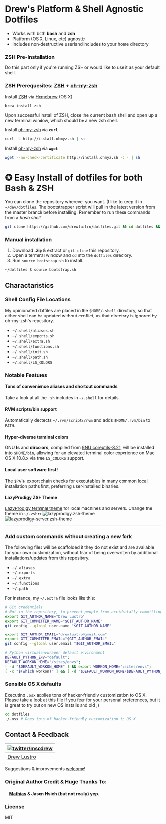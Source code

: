 # Drew's Platform & Shell Agnostic Dotfiles
* Works with both **bash** and **zsh**
* Platform (OS X, Linux, etc) agnostic
* Includes non-destructive userland includes to your home directory

### ZSH Pre-Installation

Do this part only if you're running ZSH or would like to use it as your default shell.

### ZSH Prerequesites: [ZSH](http://zsh.sourceforge.net/) + [oh-my-zsh](https://github.com/robbyrussell/oh-my-zsh)

Install [ZSH](http://zsh.sourceforge.net/) via [Homebrew](http://brew.sh/) (OS X)
```bash
brew install zsh
```

Upon successful install of ZSH, close the current bash shell and open up a new terminal window, which should be a new zsh shell.

Install [oh-my-zsh](https://github.com/robbyrussell/oh-my-zsh) via **`curl`**
```bash
curl -L http://install.ohmyz.sh | sh
```

Install [oh-my-zsh](https://github.com/robbyrussell/oh-my-zsh) via **`wget`**

```bash
wget --no-check-certificate http://install.ohmyz.sh -O - | sh
```



# ✪ Easy Install of dotfiles for both Bash & ZSH

You can clone the repository wherever you want. (I like to keep it in `~/dev/dotfiles`. The bootstrapper script will pull in the latest version from the master branch before installing. Remember to run these commands from a *bash shell!*

```bash
git clone https://github.com/drewlustro/dotfiles.git && cd dotfiles && source bootstrap.sh
```


### Manual installation

1. Download **.zip** & extract or `git clone` this repository.
2. Open a terminal window and `cd` into the `dotfiles` directory.
3. Run `source bootstrap.sh` to install.

```zsh
~/dotfiles $ source bootstrap.sh
```

## Charactaristics

### Shell Config File Locations

My opinionated dotfiles are placed in the `$HOME/.shell` directory, so that either shell can be updated without conflict, as that directory is ignored by oh-my-zsh's repository.

* `~/.shell/aliases.sh`
* `~/.shell/exports.sh`
* `~/.shell/extra.sh`
* `~/.shell/functions.sh`
* `~/.shell/init.sh`
* `~/.shell/path.sh`
* `~/.shell/LS_COLORS`

### Notable Features

#### Tons of convenience aliases and shortcut commands
Take a look at all the `.sh` includes in `~/.shell` for details.

#### RVM scripts/bin support
Automatically dectects `~/.rvm/scripts/rvm` and adds `$HOME/.rvm/bin` to `PATH`.

#### Hyper-diverse terminal colors
GNU **ls** and **dircolors**, compiled from [GNU coreutils-8.21](http://www.gnu.org/software/coreutils/), will be installed into `$HOME/bin`, allowing for an elevated terminal color experience on Mac OS X 10.8.x via true `LS_COLORS` support.

#### Local user software first!
The `$PATH` export chain checks for executables in many common local installation paths first, preferring user-installed binaries.

#### LazyProdigy ZSH Theme
[LazyProdigy terminal theme](https://github.com/drewlustro/lazyprodigy-zsh-theme) for local machines and servers. Change the theme in `~/.zshrc`
![lazyprodigy.zsh-theme](http://pool.drewlustro.com/img/github/lazyprodigy-ss.png "lazyprodigy.zsh-theme")
![lazyprodigy-server.zsh-theme](http://pool.drewlustro.com/img/github/lazyprodigy-server-ss.png "lazyprodigy-server.zsh-theme")

---

### Add custom commands without creating a new fork

The following files will be scaffolded if they do not exist and are available for your own customization,
without fear of being overwritten by additional installations/updates from this repository.

* `~/.aliases`
* `~/.exports`
* `~/.extra`
* `~/.functions`
* `~/.path`

For instance, my `~/.extra` file looks like this:

```bash
# Git credentials
# Not in the repository, to prevent people from accidentally committing under my name
export GIT_AUTHOR_NAME="Drew Lustro"
export GIT_COMMITTER_NAME="$GIT_AUTHOR_NAME"
git config --global user.name "$GIT_AUTHOR_NAME"

export GIT_AUTHOR_EMAIL="drewlustro@gmail.com"
export GIT_COMMITTER_EMAIL="$GIT_AUTHOR_EMAIL"
git config --global user.email "$GIT_AUTHOR_EMAIL"

# Python virtualenvwraper default environment
DEFAULT_PYTHON_ENV="default";
DEFAULT_WORKON_HOME="/sites/envs";
[ -d "$DEFAULT_WORKON_HOME" ] && export WORKON_HOME="/sites/envs";
[ -x "$(which workon)" ] && [ -d "$DEFAULT_WORKON_HOME/$DEFAULT_PYTHON_ENV" ] && workon $DEFAULT_PYTHON_ENV;
```

### Sensible OS X defaults

Executing `.osx` applies tons of hacker-friendly customization to OS X. Please take a look at this file if you fear for your personal preferences, but it is great to try out on new OS installs and old ;)

```bash
cd dotfiles
./.osx # Does tons of hacker-friendly customization to OS X
```

## Contact & Feedback
| [![twitter/msodrew](http://io.drewlustro.com/img/malibu-400.jpg)](http://twitter.com/msodrew "@msodrew on Twitter") |
|---|
| [Drew Lustro](http://drewlustro.com) |


Suggestions & improvements [welcome](https://github.com/drewlustro/dotfiles/issues)!

### Original Author Credit & Huge Thanks To:

#### &nbsp;&nbsp;&nbsp;&nbsp;[Mathias](http://mathiasbynens.be/) &amp; Jason Hsieh (but not really) yep.

### License

MIT
